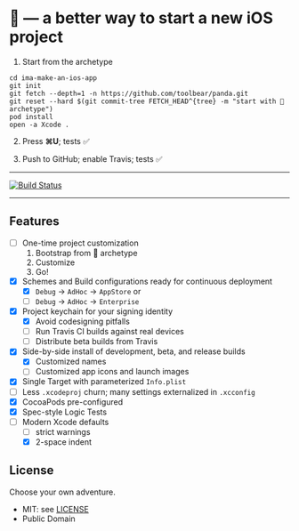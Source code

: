 # 🐼 — a better way to start a new iOS project

1. Start from the archetype

  ```console
  cd ima-make-an-ios-app
  git init
  git fetch --depth=1 -n https://github.com/toolbear/panda.git
  git reset --hard $(git commit-tree FETCH_HEAD^{tree} -m "start with 🐼 archetype")
  pod install
  open -a Xcode .
  ```

2. Press **⌘U**; tests ✅

3. Push to GitHub; enable Travis; tests ✅

---

[![Build Status](https://travis-ci.org/toolbear/panda.svg?branch=master)](https://travis-ci.org/toolbear/panda)

---

## Features

* [ ] One-time project customization
  1. Bootstrap from 🐼 archetype
  2. Customize
  3. Go!
* [x] Schemes and Build configurations ready for continuous deployment
  * [x] `Debug` → `AdHoc` → `AppStore` or
  * [ ] `Debug` → `AdHoc` → `Enterprise`
* [x] Project keychain for your signing identity
  * [x] Avoid codesigning pitfalls
  * [ ] Run Travis CI builds against real devices
  * [ ] Distribute beta builds from Travis
* [x] Side-by-side install of development, beta, and release builds
  * [x] Customized names
  * [ ] Customized app icons and launch images
* [x] Single Target with parameterized `Info.plist`
* [ ] Less `.xcodeproj` churn; many settings externalized  in `.xcconfig`
* [x] CocoaPods pre-configured
* [x] Spec-style Logic Tests
* [ ] Modern Xcode defaults
  * [ ] strict warnings
  * [x] 2-space indent

## License

Choose your own adventure.

* MIT: see [LICENSE](LICENSE)
* Public Domain
